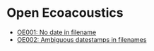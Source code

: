 # Open Ecoacoustics


- [OE001: No date in filename](./OE001.md)
- [OE002: Ambiguous datestamps in filenames](./OE002.md)